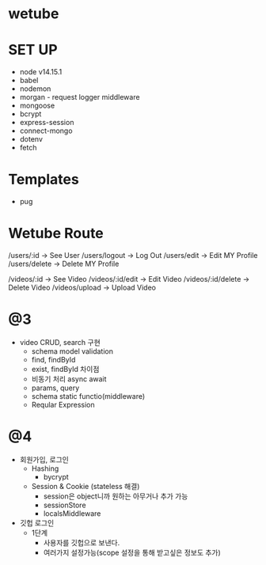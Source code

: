 # wetube

# SET UP
* node v14.15.1
* babel
* nodemon
* morgan - request logger middleware
* mongoose
* bcrypt
* express-session
* connect-mongo
* dotenv
* fetch
# Templates
* pug

# Wetube Route
/users/:id -> See User
/users/logout -> Log Out
/users/edit -> Edit MY Profile
/users/delete -> Delete MY Profile

/videos/:id -> See Video
/videos/:id/edit -> Edit Video
/videos/:id/delete -> Delete Video
/videos/upload -> Upload Video

# @3
* video CRUD, search 구현
    * schema model validation
    * find, findById
    * exist, findById 차이점
    * 비동기 처리 async await
    * params, query
    * schema static functio(middleware)
    * Reqular Expression

# @4
* 회원가입, 로그인
    * Hashing
        * bycrypt
    * Session & Cookie (stateless 해결)
        * session은 object니까 원하는 아무거나 추가 가능
        * sessionStore
        * localsMiddleware
* 깃헙 로그인
    * 1단계
        * 사용자를 깃헙으로 보낸다.
        * 여러가지 설정가능(scope 설정을 통해 받고싶은 정보도 추가)
    